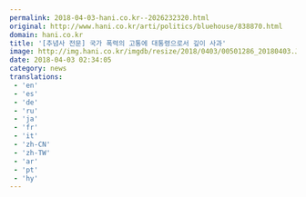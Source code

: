 ```yaml
---
permalink: 2018-04-03-hani.co.kr--2026232320.html
original: http://www.hani.co.kr/arti/politics/bluehouse/838870.html
domain: hani.co.kr
title: '[추념사 전문] 국가 폭력의 고통에 대통령으로서 깊이 사과'
image: http://img.hani.co.kr/imgdb/resize/2018/0403/00501286_20180403.JPG
date: 2018-04-03 02:34:05
category: news
translations: 
 - 'en'
 - 'es'
 - 'de'
 - 'ru'
 - 'ja'
 - 'fr'
 - 'it'
 - 'zh-CN'
 - 'zh-TW'
 - 'ar'
 - 'pt'
 - 'hy'
---
```


